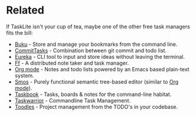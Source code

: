 # Related

If TaskLite isn't your cup of tea, maybe one of the other free task managers
fits the bill:

- [Buku] - Store and manage your bookmarks from the command line.
- [CommitTasks] - Combination between git commit and todo list.
- [Eureka] - CLI tool to input and store ideas without leaving the terminal.
- [Ff] - A distributed note taker and task manager.
- [Org mode] - Notes and todo lists powered by an Emacs based plain-text system.
- [Smos] - Purely functional semantic tree-based editor (similar to [Org mode]).
- [Taskbook] - Tasks, boards & notes for the command-line habitat.
- [Taskwarrior] - Commandline Task Management.
- [Toodles] - Project management from the TODO's in your codebase.

[Buku]: https://github.com/jarun/Buku
[CommitTasks]: https://github.com/ZeroX-DG/CommitTasks
[Eureka]: https://github.com/simeg/eureka
[Ff]: https://github.com/ff-notes/ff
[Org mode]: https://orgmode.org
[Smos]: https://smos.cs-syd.eu
[Taskbook]: https://github.com/klauscfhq/taskbook
[Taskwarrior]: https://github.com/GothenburgBitFactory/taskwarrior
[Toodles]: https://github.com/aviaviavi/toodles
